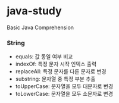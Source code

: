 # java-study
Basic Java Comprehension

### String
- equals: 값 동일 여부 비교
- indexOf: 특정 문자 시작 인덱스 출력
- replaceAll: 특정 문자를 다른 문자로 변경
- substring: 문자열 중 특정 부분 추출
- toUpperCase: 문자열을 모두 대문자로 변경
- toLowerCase: 문자열을 모두 소문자로 변경
